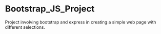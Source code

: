 # Bootstrap_JS_Project
Project involving bootstrap and express in creating a simple web page with different selections. 
